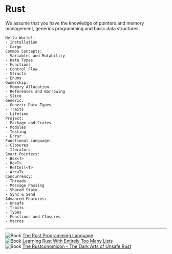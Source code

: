 # Rust

We assume that you have the knowledge of pointers and memory management, generics programming and basic data structures.

```roadmap
Hello World!:
- Installation
- Cargo
Common Concepts:
- Variables and Mutability
- Data Types
- Functions
- Control Flow
- Structs
- Enums
Ownership:
- Memory Allocation
- References and Borrowing
- Slice
Generic:
- Generic Data Types
- Traits
- Lifetime
Project:
- Package and Crates
- Modules
- Testing
- Error
Functional Language:
- Closures
- Iterators
Smart Pointers:
- Box<T>
- Rc<T>
- RefCell<T>
- Arc<T>
Concurrency:
- Threads
- Message Passing
- Shared State
- Sync & Send
Advanced Features:
- Unsafe
- Traits
- Types
- Functions and Closures
- Macros
```
---

![Book](https://img.shields.io/badge/-BOOK-blue) [The Rust Programming Language](https://doc.rust-lang.org/book/title-page.html)  
![Book](https://img.shields.io/badge/-BOOK-blue) [Learning Rust With Entirely Too Many Lists](https://rust-unofficial.github.io/too-many-lists/index.html)  
![Book](https://img.shields.io/badge/-BOOK-blue) [The Rustconomicon - The Dark Arts of Unsafe Rust](https://doc.rust-lang.org/nomicon/intro.html)
